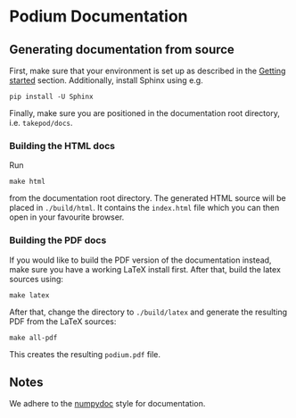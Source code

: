 # Podium Documentation

## Generating documentation from source
First, make sure that your environment is set up as described in the [Getting started](https://github.com/FilipBolt/takepod/blob/master/README.md#getting-started) section. Additionally, install Sphinx using e.g.
```
pip install -U Sphinx
```
Finally, make sure you are positioned in the documentation root directory, i.e. `takepod/docs`.

### Building the HTML docs
Run
```
make html
```
from the documentation root directory. The generated HTML source will be placed in `./build/html`. It contains the `index.html` file which you can then open in your favourite browser.

### Building the PDF docs
If you would like to build the PDF version of the documentation instead, make sure you have a working LaTeX install first. After that, build the latex sources using:
```
make latex
```
After that, change the directory to `./build/latex` and generate the resulting PDF from the LaTeX sources:
```
make all-pdf
```
This creates the resulting `podium.pdf` file.

## Notes
We adhere to the [numpydoc](https://numpydoc.readthedocs.io/en/latest/) style for documentation.
